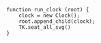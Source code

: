     function run_clock (root) {
        clock = new Clock();
        root.append_child(clock);
        TK.seat_all_svg()
    }

<script> prepare_example(); </script>
